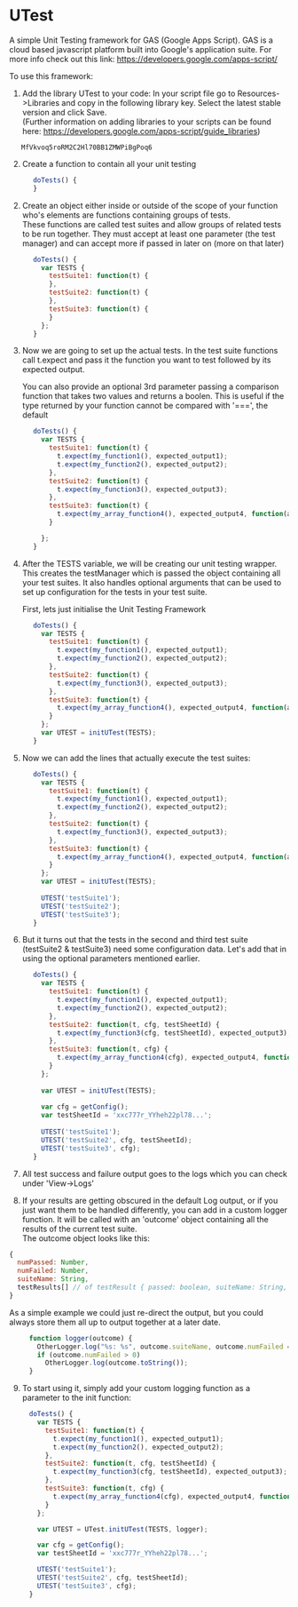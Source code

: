 # UTest
A simple Unit Testing framework for GAS (Google Apps Script). GAS is a cloud based javascript platform built into Google's application suite. For more info check out this link: https://developers.google.com/apps-script/

To use this framework:
1. Add the library UTest to your code:
   In your script file go to Resources->Libraries and copy in the following library key. Select the latest stable version and click Save.  
   (Further information on adding libraries to your scripts can be found here: https://developers.google.com/apps-script/guide_libraries)
```   
   MfVkvoq5roRM2C2Hl70BB1ZMWPiBgPoq6
```
2. Create a function to contain all your unit testing
```javascript
      doTests() {
      }
 ```
2. Create an object either inside or outside of the scope of your function who's elements are functions containing groups of tests.  
  These functions are called test suites and allow groups of related tests to be run together. They must accept at least one parameter (the test manager) and can accept more if passed in later on (more on that later)
```javascript
      doTests() {
        var TESTS {
          testSuite1: function(t) {
          },
          testSuite2: function(t) {
          },
          testSuite3: function(t) {
          }
        };
      }
``` 
3. Now we are going to set up the actual tests.
   In the test suite functions call t.expect and pass it the function you want to test followed by its expected output.  
   
   You can also provide an optional 3rd parameter passing a comparison function that takes two values and returns a boolen. This is useful if the type returned by your function cannot be compared with '===', the default
```javascript 
      doTests() {
        var TESTS {
          testSuite1: function(t) {
            t.expect(my_function1(), expected_output1);
            t.expect(my_function2(), expected_output2);
          },
          testSuite2: function(t) {
            t.expect(my_function3(), expected_output3);
          },
          testSuite3: function(t) {
            t.expect(my_array_function4(), expected_output4, function(a,b) { return a.equals(b); });
          }

        };
      }
``` 
4. After the TESTS variable, we will be creating our unit testing wrapper. This creates the testManager which is passed the object containing all your test suites. It also handles optional arguments that can be used to set up configuration for the tests in your test suite.  

   First, lets just initialise the Unit Testing Framework
```javascript 
      doTests() {
        var TESTS {
          testSuite1: function(t) {
            t.expect(my_function1(), expected_output1);
            t.expect(my_function2(), expected_output2);
          },
          testSuite2: function(t) {
            t.expect(my_function3(), expected_output3);
          },
          testSuite3: function(t) {
            t.expect(my_array_function4(), expected_output4, function(a,b) { return a.equals(b); });
          }
        };
        var UTEST = initUTest(TESTS);
      }
``` 
  5. Now we can add the lines that actually execute the test suites:
```javascript 
      doTests() {
        var TESTS {
          testSuite1: function(t) {
            t.expect(my_function1(), expected_output1);
            t.expect(my_function2(), expected_output2);
          },
          testSuite2: function(t) {
            t.expect(my_function3(), expected_output3);
          },
          testSuite3: function(t) {
            t.expect(my_array_function4(), expected_output4, function(a,b) { return a.equals(b); });
          }
        };
        var UTEST = initUTest(TESTS);
 
        UTEST('testSuite1');
        UTEST('testSuite2');
        UTEST('testSuite3');
      }
``` 
  6. But it turns out that the tests in the second and third test suite (testSuite2 & testSuite3) need some configuration data. Let's add that in using the optional parameters mentioned earlier.
```javascript 
      doTests() {
        var TESTS {
          testSuite1: function(t) {
            t.expect(my_function1(), expected_output1);
            t.expect(my_function2(), expected_output2);
          },
          testSuite2: function(t, cfg, testSheetId) {
            t.expect(my_function3(cfg, testSheetId), expected_output3);
          },
          testSuite3: function(t, cfg) {
            t.expect(my_array_function4(cfg), expected_output4, function(a,b) { return a.equals(b); });
          }
        };
 
        var UTEST = initUTest(TESTS);
 
        var cfg = getConfig();
        var testSheetId = 'xxc777r_YYheh22pl78...';
 
        UTEST('testSuite1');
        UTEST('testSuite2', cfg, testSheetId);
        UTEST('testSuite3', cfg);
      }
``` 
  7. All test success and failure output goes to the logs which you can check under 'View->Logs'
 
  8. If your results are getting obscured in the default Log output, or if you just want them to be handled differently, you can add in a custom logger function. It will be called with an 'outcome' object containing all the results of the current test suite.  
   The outcome object looks like this:
   ```javascript
   {
     numPassed: Number, 
     numFailed: Number, 
     suiteName: String, 
     testResults[] // of testResult { passed: boolean, suiteName: String, expected: String, output: String, summary: String }
   }
   ```
   As a simple example we could just re-direct the output, but you could always store them all up to output together at a later date.
 ```javascript
      function logger(outcome) {
        OtherLogger.log("%s: %s", outcome.suiteName, outcome.numFailed === 0 ? "PASSED" : "FAILED");
        if (outcome.numFailed > 0)
          OtherLogger.log(outcome.toString());
      }
 ```
 9. To start using it, simply add your custom logging function as a parameter to the init function:
 ```javascript
      doTests() {
        var TESTS {
          testSuite1: function(t) {
            t.expect(my_function1(), expected_output1);
            t.expect(my_function2(), expected_output2);
          },
          testSuite2: function(t, cfg, testSheetId) {
            t.expect(my_function3(cfg, testSheetId), expected_output3);
          },
          testSuite3: function(t, cfg) {
            t.expect(my_array_function4(cfg), expected_output4, function(a,b) { return a.equals(b); });
          }
        };
 
        var UTEST = UTest.initUTest(TESTS, logger);
 
        var cfg = getConfig();
        var testSheetId = 'xxc777r_YYheh22pl78...';
 
        UTEST('testSuite1');
        UTEST('testSuite2', cfg, testSheetId);
        UTEST('testSuite3', cfg);
      }
  ```
